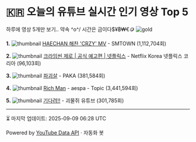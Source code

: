 # 🇰🇷 오늘의 유튜브 실시간 인기 영상 Top 5

하루에 영상 5개만 보기.. 약속 \^o^/ 
시간은 금이다$¥฿₩€🪙
![gold](https://media.tenor.com/your-gif-id.gif)


**1.** ![thumbnail](https://i.ytimg.com/vi/pqMCgfnBx74/default.jpg)
[HAECHAN 해찬 'CRZY' MV](https://youtube.com/watch?v=pqMCgfnBx74) - SMTOWN (1,112,704회)

**2.** ![thumbnail](https://i.ytimg.com/vi/14C4mU2KLIQ/default.jpg)
[크라임씬 제로 | 공식 예고편 | 넷플릭스](https://youtube.com/watch?v=14C4mU2KLIQ) - Netflix Korea 넷플릭스 코리아 (96,103회)

**3.** ![thumbnail](https://i.ytimg.com/vi/wMz9CwJ0YZc/default.jpg)
[파괴살](https://youtube.com/watch?v=wMz9CwJ0YZc) - PAKA (381,584회)

**4.** ![thumbnail](https://i.ytimg.com/vi/WAQ5_7YFAVo/default.jpg)
[Rich Man](https://youtube.com/watch?v=WAQ5_7YFAVo) - aespa - Topic (3,441,594회)

**5.** ![thumbnail](https://i.ytimg.com/vi/EFYvfRBi25I/default.jpg)
[기다려!!](https://youtube.com/watch?v=EFYvfRBi25I) - 괴물쥐 유튜브 (301,785회)


---
⏳ 마지막 업데이트: 2025-09-09 06:28 UTC

Powered by [YouTube Data API](https://developers.google.com/youtube/v3/docs/videos/list) · 자동화 봇